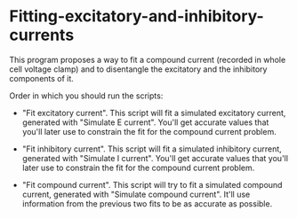 # Fitting-excitatory-and-inhibitory-currents

This program proposes a way to fit a compound current (recorded in whole cell voltage clamp) and to disentangle the excitatory and the inhibitory components of it.

Order in which you should run the scripts:

- "Fit excitatory current". This script will fit a simulated excitatory current, generated with "Simulate E current". You'll get accurate values that you'll later use
to constrain the fit for the compound current problem.

- "Fit inhibitory current". This script will fit a simulated inhibitory current, generated with "Simulate I current". You'll get accurate values that you'll later use
to constrain the fit for the compound current problem.

- "Fit compound current". This script will try to fit a simulated compound current, generated with "Simulate compound current". It'll use 
information from the previous two fits to be as accurate as possible.
